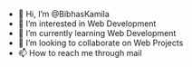- 👋 Hi, I’m @BibhasKamila
- 👀 I’m interested in Web Development
- 🌱 I’m currently learning Web Development
- 💞️ I’m looking to collaborate on Web Projects
- 📫 How to reach me through mail

<!---
BibhasKamila/BibhasKamila is a ✨ special ✨ repository because its `README.md` (this file) appears on your GitHub profile.
You can click the Preview link to take a look at your changes.
--->
